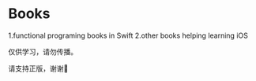 # Books
1.functional programing books in Swift
2.other books helping learning iOS

仅供学习，请勿传播。

请支持正版，谢谢🙏
